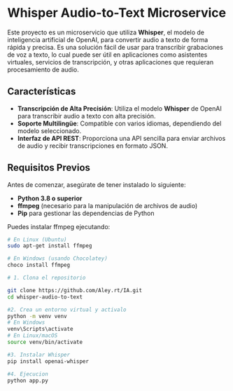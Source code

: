 # Whisper Audio-to-Text Microservice

Este proyecto es un microservicio que utiliza **Whisper**, el modelo de inteligencia artificial de OpenAI, para convertir audio a texto de forma rápida y precisa. Es una solución fácil de usar para transcribir grabaciones de voz a texto, lo cual puede ser útil en aplicaciones como asistentes virtuales, servicios de transcripción, y otras aplicaciones que requieran procesamiento de audio.

## Características
- **Transcripción de Alta Precisión**: Utiliza el modelo **Whisper** de OpenAI para transcribir audio a texto con alta precisión.
- **Soporte Multilingüe**: Compatible con varios idiomas, dependiendo del modelo seleccionado.
- **Interfaz de API REST**: Proporciona una API sencilla para enviar archivos de audio y recibir transcripciones en formato JSON.

## Requisitos Previos

Antes de comenzar, asegúrate de tener instalado lo siguiente:
- **Python 3.8 o superior**
- **ffmpeg** (necesario para la manipulación de archivos de audio)
- **Pip** para gestionar las dependencias de Python

Puedes instalar ffmpeg ejecutando:

```bash
# En Linux (Ubuntu)
sudo apt-get install ffmpeg

# En Windows (usando Chocolatey)
choco install ffmpeg

# 1. Clona el repositorio

git clone https://github.com/Aley.rt/IA.git
cd whisper-audio-to-text

#2. Crea un entorno virtual y activalo
python -m venv venv
# En Windows
venv\Scripts\activate
# En Linux/macOS
source venv/bin/activate

#3. Instalar Whisper
pip install openai-whisper

#4. Ejecucion
python app.py


